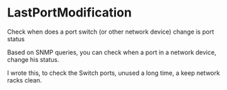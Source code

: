 # LastPortModification
Check when does a port switch (or other network device) change is port status

Based on SNMP queries, you can check when a port in a network device, change his status.

I wrote this, to check the Switch ports, unused a long time, a keep network racks clean.


